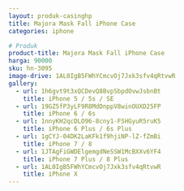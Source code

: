 ```yaml
---
layout: produk-casinghp
title: Majora Mask Fall iPhone Case
categories: iphone

# Produk
product-title: Majora Mask Fall iPhone Case
harga: 90000
sku: hn-3095
image-drive: 1AL0IgB5FWhYCmcvOj7Jxk3sfv4qRtvwR
gallery:
  - url: 1h6gvt9t3xQCDevQ8BvpSbpdOvwJsbnBt
    title: iPhone 5 / 5s / SE
  - url: 19GZ5fP3yLF9R8MdDnppV8winOUXD25FP
    title: iPhone 6 / 6s
  - url: 1nnyKH2qcDLO96-8cny1-FSHGyuR5ruK5
    title: iPhone 6 Plus / 6s Plus
  - url: 1gCYJ-04DK2LaKFk1f9hjiNP-lZ-fZmBi
    title: iPhone 7 / 8
  - url: 1JTAgFiGWDElgemgdNeSSW1McBXXv6YF4
    title: iPhone 7 Plus / 8 Plus
  - url: 1AL0IgB5FWhYCmcvOj7Jxk3sfv4qRtvwR
    title: iPhone X
---
```

